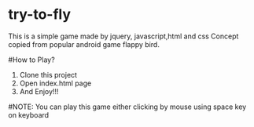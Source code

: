 # try-to-fly
This is a simple game made by jquery, javascript,html and css Concept copied from popular android game flappy bird.

#How to Play?
1. Clone this project
2. Open index.html page
3. And Enjoy!!!

#NOTE:
You can play this game either clicking by mouse using space key on keyboard
